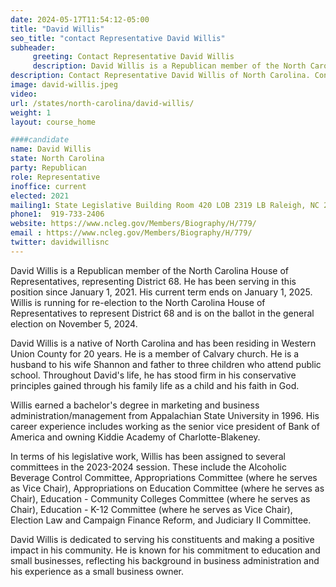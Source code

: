 ```yaml
---
date: 2024-05-17T11:54:12-05:00
title: "David Willis"
seo_title: "contact Representative David Willis"
subheader:
     greeting: Contact Representative David Willis
     description: David Willis is a Republican member of the North Carolina House of Representatives, representing District 68. He has been serving in this position since January 1, 2021. His current term ends on January 1, 2025.
description: Contact Representative David Willis of North Carolina. Contact information for David Willis includes email address, phone number, and mailing address.
image: david-willis.jpeg
video:
url: /states/north-carolina/david-willis/
weight: 1
layout: course_home

####candidate
name: David Willis
state: North Carolina
party: Republican
role: Representative
inoffice: current
elected: 2021
mailing1: State Legislative Building Room 420 LOB 2319 LB Raleigh, NC 27601-1096
phone1:  919-733-2406
website: https://www.ncleg.gov/Members/Biography/H/779/
email : https://www.ncleg.gov/Members/Biography/H/779/
twitter: davidwillisnc
---
```

David Willis is a Republican member of the North Carolina House of Representatives, representing District 68. He has been serving in this position since January 1, 2021. His current term ends on January 1, 2025. Willis is running for re-election to the North Carolina House of Representatives to represent District 68 and is on the ballot in the general election on November 5, 2024.

David Willis is a native of North Carolina and has been residing in Western Union County for 20 years. He is a member of Calvary church. He is a husband to his wife Shannon and father to three children who attend public school. Throughout David's life, he has stood firm in his conservative principles gained through his family life as a child and his faith in God.

Willis earned a bachelor's degree in marketing and business administration/management from Appalachian State University in 1996. His career experience includes working as the senior vice president of Bank of America and owning Kiddie Academy of Charlotte-Blakeney.

In terms of his legislative work, Willis has been assigned to several committees in the 2023-2024 session. These include the Alcoholic Beverage Control Committee, Appropriations Committee (where he serves as Vice Chair), Appropriations on Education Committee (where he serves as Chair), Education - Community Colleges Committee (where he serves as Chair), Education - K-12 Committee (where he serves as Vice Chair), Election Law and Campaign Finance Reform, and Judiciary II Committee.

David Willis is dedicated to serving his constituents and making a positive impact in his community. He is known for his commitment to education and small businesses, reflecting his background in business administration and his experience as a small business owner.
